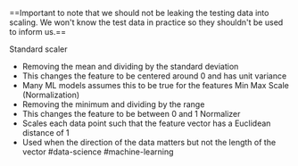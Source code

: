 ==Important to note that we should not be leaking the testing data into scaling. We won't know the test data in practice so they shouldn't be used to inform us.==

Standard scaler
- Removing the mean and dividing by the standard deviation
- This changes the feature to be centered around 0 and has unit variance
- Many ML models assumes this to be true for the features
Min Max Scale (Normalization)
- Removing the minimum and dividing by the range
- This changes the feature to be between 0 and 1
Normalizer
- Scales each data point such that the feature vector has a Euclidean distance of 1
- Used when the direction of the data matters but not the length of the vector
#data-science #machine-learning 